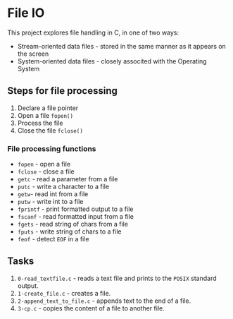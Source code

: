 # File IO
This project explores file handling in C, in one of two ways:
- Stream-oriented data files - stored in the same manner as it appears on the screen
- System-oriented data files - closely associted with the Operating System

## Steps for file processing
1. Declare a file pointer
2. Open a file `fopen()`
3. Process the file
4. Close the file `fclose()`

### File processing functions
- `fopen` - open a file
- `fclose` - close a file
- `getc` - read a parameter from a file
- `putc` - write a character to a file
- `getw`- read int from a file
- `putw` - write int to a file
- `fprintf` - print formatted output to a file
- `fscanf` - read formatted input from a file
- `fgets` - read string of chars from a file
- `fputs` - write string of chars to a file
- `feof` - detect `EOF` in a file

## Tasks
1. `0-read_textfile.c` - reads a text file and prints to the `POSIX` standard output.
2. `1-create_file.c` - creates a file.
3. `2-append_text_to_file.c` - appends text to the end of a file.
4. `3-cp.c` - copies the content of a file to another file.
